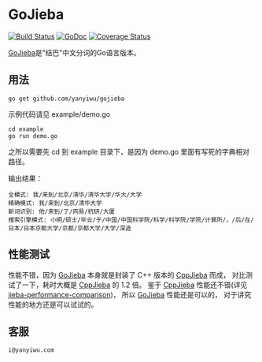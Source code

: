 # GoJieba 

[![Build Status](https://travis-ci.org/yanyiwu/gojieba.png?branch=master)](https://travis-ci.org/yanyiwu/gojieba) 
[![GoDoc](https://godoc.org/github.com/yanyiwu/gojieba?status.svg)](https://godoc.org/github.com/yanyiwu/gojieba)
[![Coverage Status](https://coveralls.io/repos/yanyiwu/gojieba/badge.svg?branch=master&service=github)](https://coveralls.io/github/yanyiwu/gojieba?branch=master)

[GoJieba]是"结巴"中文分词的Go语言版本。

## 用法

```
go get github.com/yanyiwu/gojieba
```

示例代码请见 example/demo.go

```
cd example
go run demo.go
```

之所以需要先 cd 到 example 目录下，是因为 demo.go 里面有写死的字典相对路径。

输出结果：

```
全模式: 我/来到/北京/清华/清华大学/华大/大学
精确模式: 我/来到/北京/清华大学
新词识别: 他/来到/了/网易/杭研/大厦
搜索引擎模式: 小明/硕士/毕业/于/中国/中国科学院/科学/科学院/学院/计算所/，/后/在/日本/日本京都大学/京都/京都大学/大学/深造
```

## 性能测试

性能不错，因为 [GoJieba] 本身就是封装了 C++ 版本的 [CppJieba] 而成，
对比测试了一下，耗时大概是 [CppJieba] 的 1.2 倍。
鉴于 [CppJieba] 性能还不错(详见[jieba-performance-comparison])，
所以 [GoJieba] 性能还是可以的，
对于讲究性能的地方还是可以试试的。

## 客服

```
i@yanyiwu.com
```

[CppJieba]:http://github.com/yanyiwu/cppjieba
[GoJieba]:http://github.com/yanyiwu/gojieba
[jieba-performance-comparison]:http://yanyiwu.com/work/2015/06/14/jieba-series-performance-test.html
[Jieba]:https://github.com/fxsjy/jieba
